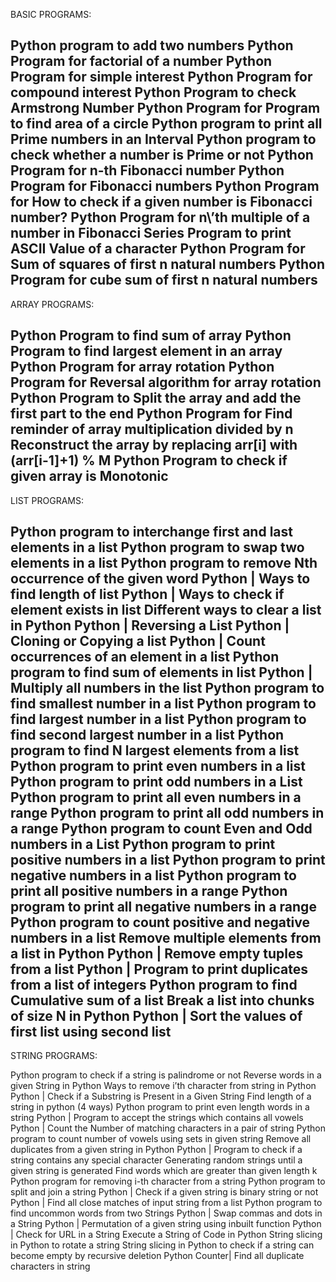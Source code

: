 BASIC PROGRAMS:

Python program to add two numbers
Python Program for factorial of a number
Python Program for simple interest
Python Program for compound interest
Python Program to check Armstrong Number
Python Program for Program to find area of a circle
Python program to print all Prime numbers in an Interval
Python program to check whether a number is Prime or not
Python Program for n-th Fibonacci number
Python Program for Fibonacci numbers
Python Program for How to check if a given number is Fibonacci number?
Python Program for n\’th multiple of a number in Fibonacci Series
Program to print ASCII Value of a character
Python Program for Sum of squares of first n natural numbers
Python Program for cube sum of first n natural numbers
------------------------------------------------------------------------
ARRAY PROGRAMS:

Python Program to find sum of array
Python Program to find largest element in an array
Python Program for array rotation
Python Program for Reversal algorithm for array rotation
Python Program to Split the array and add the first part to the end
Python Program for Find reminder of array multiplication divided by n
Reconstruct the array by replacing arr[i] with (arr[i-1]+1) % M
Python Program to check if given array is Monotonic
-----------------------------------------------------------------------
LIST PROGRAMS:

Python program to interchange first and last elements in a list
Python program to swap two elements in a list
Python program to remove Nth occurrence of the given word
Python | Ways to find length of list
Python | Ways to check if element exists in list
Different ways to clear a list in Python
Python | Reversing a List
Python | Cloning or Copying a list
Python | Count occurrences of an element in a list
Python program to find sum of elements in list
Python | Multiply all numbers in the list
Python program to find smallest number in a list
Python program to find largest number in a list
Python program to find second largest number in a list
Python program to find N largest elements from a list
Python program to print even numbers in a list
Python program to print odd numbers in a List
Python program to print all even numbers in a range
Python program to print all odd numbers in a range
Python program to count Even and Odd numbers in a List
Python program to print positive numbers in a list
Python program to print negative numbers in a list
Python program to print all positive numbers in a range
Python program to print all negative numbers in a range
Python program to count positive and negative numbers in a list
Remove multiple elements from a list in Python
Python | Remove empty tuples from a list
Python | Program to print duplicates from a list of integers
Python program to find Cumulative sum of a list
Break a list into chunks of size N in Python
Python | Sort the values of first list using second list
-----------------------------------------------------------
STRING PROGRAMS:

Python program to check if a string is palindrome or not
Reverse words in a given String in Python
Ways to remove i’th character from string in Python
Python | Check if a Substring is Present in a Given String
Find length of a string in python (4 ways)
Python program to print even length words in a string
Python | Program to accept the strings which contains all vowels
Python | Count the Number of matching characters in a pair of string
Python program to count number of vowels using sets in given string
Remove all duplicates from a given string in Python
Python | Program to check if a string contains any special character
Generating random strings until a given string is generated
Find words which are greater than given length k
Python program for removing i-th character from a string
Python program to split and join a string
Python | Check if a given string is binary string or not
Python | Find all close matches of input string from a list
Python program to find uncommon words from two Strings
Python | Swap commas and dots in a String
Python | Permutation of a given string using inbuilt function
Python | Check for URL in a String
Execute a String of Code in Python
String slicing in Python to rotate a string
String slicing in Python to check if a string can become empty by recursive deletion
Python Counter| Find all duplicate characters in string
